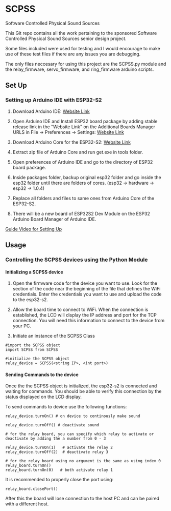 # SCPSS
Software Controlled Physical Sound Sources

This Git repo contains all the work pertaining to the sponsored Software Controlled Physical Sound Sources senior design project.

Some files included were used for testing and I would encourage to make use of these test files if there are any issues you are debugging.

The only files neccesary for using this project are the SCPSS.py module and the relay_firmware, servo_firmware, and ring_firmware arduino scripts.

## Set Up

### Setting up Arduino IDE with ESP32-S2

1) Download Arduino IDE: [Website Link](https://www.arduino.cc/en/software)

2) Open Arduino IDE and Install ESP32 board package by adding stable release link in the "Website Link" on the Additional Boards Manager URLS in File -> Preferences -> Settings: [Website Link](https://github.com/espressif/arduino-esp32/blob/master/docs/arduino-ide/boards_manager.md)

3) Download Arduino Core for the ESP32-S2: [Website Link](https://github.com/espressif/arduino-esp32/tree/esp32s2) 

4) Extract zip file of Arduino Core and run get.exe in tools folder.

5) Open preferences of Arduino IDE and go to the directory of ESP32 board package.

6) Inside packages folder, backup original esp32 folder and go inside the esp32 folder until there are folders of cores. (esp32 -> hardware -> esp32 -> 1.0.4)

7) Replace all folders and files to same ones from Arduino Core of the ESP32-S2.

8) There will be a new board of ESP32S2 Dev Module on the ESP32 Arduino Board Manager of Arduino IDE. 

[Guide Video for Setting Up](https://tutorial.cytron.io/2020/06/25/program-esp32-s2-using-arduino-ide-unofficial/)

## Usage

### Controlling the SCPSS devices using the Python Module

#### Initializing a SCPSS device

1) Open the firmware code for the device you want to use. Look for the section of the code near the beginning of the file that defines the 
   WiFi credentials. Enter the credentials you want to use and upload the code to the esp32-s2.
   
2) Allow the board time to connect to WiFi. When the connection is established, the LCD will display the IP address and port for the TCP connection.
   You will need this information to connect to the device from your PC.
   
3) Initiate an instance of the SCPSS Class

```
#import the SCPSS object
import SCPSS from SCPSS

#initialize the SCPSS object
relay_device = SCPSS(<string IP>, <int port>)  
```
#### Sending Commands to the device

Once the the SCPSS object is initialized, the esp32-s2 is connected and waiting for commands. You should be able to verify this connection by the status displayed on the LCD display.

To send commands to device use the following functions:
```
relay_device.turnOn() # on device to continously make sound

relay_device.turnOff() # deactivate sound

# for the relay board, you can specify which relay to activate or deactivate by adding the a number from 0 - 3

relay_device.turnOn(1)   # activate the relay 2
relay_device.turnOff(2)  # deactivate relay 3

# for the relay board using no argument is the same as using index 0
relay_board.turnOn()
relay_board.turnOn(0)   # both activate relay 1
```

It is recommended to properly close the port using:
```
relay_board.closePort()
```
After this the board will lose connection to the host PC and can be paired with a different host.
